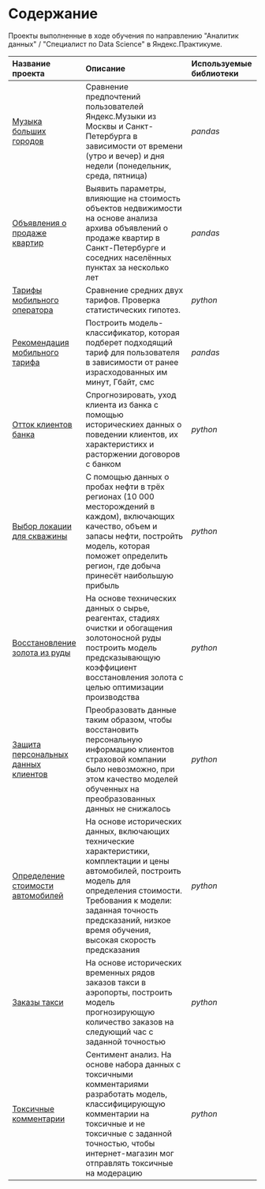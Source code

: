 # Содержание
Проекты выполненные в ходе обучения по направлению "Аналитик данных" / "Специалист по Data Science" в Яндекс.Практикуме.


| **Название проекта**  | **Описание**           | **Используемые библиотеки** |
| :-------------------- | :--------------------- |:----------------------------|
| [Музыка больших городов](https://daringfireball.net/projects/markdown/) | Сравнение предпочтений пользователей Яндекс.Музыки из Москвы и Санкт-Петербурга в зависимости от времени (утро и вечер) и дня недели (понедельник, среда, пятница) | *pandas* |
| [Объявления о продаже квартир](https://daringfireball.net/projects/markdown/) | Выявить параметры, влияющие на стоимость объектов недвижимости на основе анализа архива объявлений о продаже квартир в Санкт-Петербурге и соседних населённых пунктах за несколько лет| *pandas* |
| [Тарифы мобильного оператора](https://daringfireball.net/projects/markdown/) | Сравнение средних двух тарифов. Проверка статистических гипотез. | *python* |
| [Рекомендация мобильного тарифа](https://daringfireball.net/projects/markdown/) | Построить модель-классификатор, которая подберет подходящий тариф для пользователя в зависимости от ранее израсходованных им минут, Гбайт, смс | *pandas* |
| [Отток клиентов банка](https://daringfireball.net/projects/markdown/) | Спрогнозировать, уход клиента из банка с помощью историческиех данных о поведении клиентов, их характеристикх и расторжении договоров с банком| *python* |
| [Выбор локации для скважины](https://daringfireball.net/projects/markdown/) | С помощью данных о пробах нефти в трёх регионах (10 000 месторождений в каждом), включающих качество, объем и запасы нефти, постройть модель, которая поможет определить регион, где добыча принесёт наибольшую прибыль| *python* |
| [Восстановление золота из руды](https://daringfireball.net/projects/markdown/) | На основе технических данных о сырье, реагентах, стадиях очистки и обогащения золотоносной руды построить модель предсказывающую коэффициент восстановления золота с целью оптимизации производства| *python* |
| [Защита персональных данных клиентов](https://daringfireball.net/projects/markdown/) | Преобразовать данные таким образом, чтобы восстановить персональную информацию клиентов страховой компании было невозможно, при этом качество моделей обученных на преобразованных данных не снижалось| *python* |
| [Определение стоимости автомобилей](https://daringfireball.net/projects/markdown/) | На основе исторических данных, включающих технические характеристики, комплектации и цены автомобилей, построить модель для определения стоимости. Требования к модели: заданная точность предсказаний, низкое время обучения, высокая скорость предсказания | *python* |
| [Заказы такси](https://daringfireball.net/projects/markdown/) | На основе исторических временных рядов заказов такси в аэропорты, построить модель прогнозирующую количество заказов на следующий час с заданной точностью| *python* |
| [Токсичные комментарии](https://daringfireball.net/projects/markdown/) | Сентимент анализ. На основе набора данных с токсичными комментариями разработать модель, классифицирующую комментарии на токсичные и не токсичные с заданной точностью, чтобы интернет-магазин мог отправлять токсичные на модерацию| *python* |
